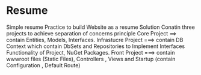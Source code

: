 # Resume
Simple resume
Practice to build Website as a resume Solution Conatin three projects to achieve separation of concerns principle 
Core Project ==> contain Entities, Models, Interfaces. 
Infrastucre Project ===> contain DB Context which contain DbSets and Repositories to Implement Interfaces Functionality of Project, NuGet Packages. 
Front Project ===> contain wwwroot files (Static Files), Controllers , Views and Startup (contain Configuration , Default Route)
